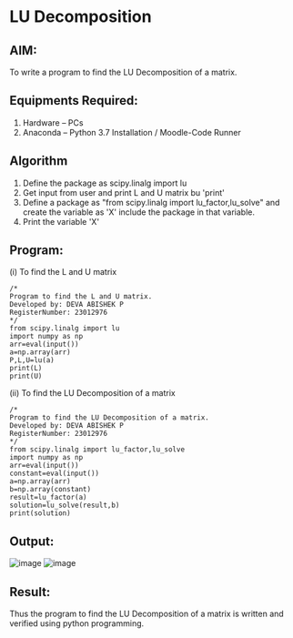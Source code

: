 # LU Decomposition 

## AIM:
To write a program to find the LU Decomposition of a matrix.

## Equipments Required:
1. Hardware – PCs
2. Anaconda – Python 3.7 Installation / Moodle-Code Runner

## Algorithm
1. Define the package as scipy.linalg import lu
2. Get input from user and print L and U matrix bu 'print'
3. Define a package as "from scipy.linalg import lu_factor,lu_solve" and create the variable as 'X' include the package in that variable.
4. Print the variable 'X'

## Program:
(i) To find the L and U matrix
```
/*
Program to find the L and U matrix.
Developed by: DEVA ABISHEK P
RegisterNumber: 23012976
*/
from scipy.linalg import lu
import numpy as np
arr=eval(input())
a=np.array(arr)
P,L,U=lu(a)
print(L)
print(U)

```
(ii) To find the LU Decomposition of a matrix
```
/*
Program to find the LU Decomposition of a matrix.
Developed by: DEVA ABISHEK P
RegisterNumber: 23012976
*/
from scipy.linalg import lu_factor,lu_solve
import numpy as np
arr=eval(input())
constant=eval(input())
a=np.array(arr)
b=np.array(constant)
result=lu_factor(a)
solution=lu_solve(result,b)
print(solution)
```

## Output:
![image](https://github.com/DEVAABISHEK/LU-Decomposition/assets/150319305/53b8081e-46b2-46c0-b506-ec9e3c1c1331)
![image](https://github.com/DEVAABISHEK/LU-Decomposition/assets/150319305/62d34f74-91ce-4003-bfd9-775f0a929110)



## Result:
Thus the program to find the LU Decomposition of a matrix is written and verified using python programming.


